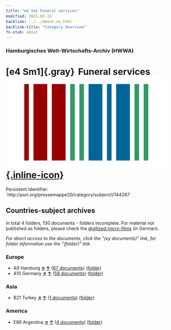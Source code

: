 ```yaml
---
title: "e4 Sm1 Funeral services"
modified: 2021-03-13
backlink: ../../about.en.html
backlink-title: "Category Overview"
fn-stub: about
---
```


### Hamburgisches Welt-Wirtschafts-Archiv (HWWA)

# [e4 Sm1]{.gray}&#8201; Funeral services &#160; [![Wikidata](/images/Wikidata-logo.svg "Wikidata"){.inline-icon}](http://www.wikidata.org/entity/Q104699284)

<div class="hint">Persistent Identifier: `http://purl.org/pressemappe20/category/subject/i/144267`</div>







## Countries-subject archives





In total 4 folders, 130 documents - folders incomplete.
For material not published as folders, please check the [digitized micro-films](/film/h1_sh.de.html) (in German).

_For direct access to the documents, click the "(xy documents)" link, for folder information use the "(folder)" link._



### Europe

- A9 Hamburg [**&nearr;**](../../../geo/i/140905/about.en.html "Hamburg (all folders)") [**&uarr;**](../../../geo/about.en.html#A9 "Country category system") (<a href="https://pm20.zbw.eu/iiifview/folder/sh/140905,144267" title="about: Hamburg : Funeral services" target="_blank">67 documents</a>) ([folder](../../../../folder/sh/1409xx/140905/1442xx/144267/about.en.html))
- A10 Germany [**&nearr;**](../../../geo/i/126128/about.en.html "Germany (all folders)") [**&uarr;**](../../../geo/about.en.html#A10 "Country category system") (<a href="https://pm20.zbw.eu/iiifview/folder/sh/126128,144267" title="about: Germany : Funeral services" target="_blank">58 documents</a>) ([folder](../../../../folder/sh/1261xx/126128/1442xx/144267/about.en.html))

### Asia

- B21 Turkey [**&nearr;**](../../../geo/i/141111/about.en.html "Turkey (all folders)") [**&uarr;**](../../../geo/about.en.html#B21 "Country category system") (<a href="https://pm20.zbw.eu/iiifview/folder/sh/141111,144267" title="about: Turkey : Funeral services" target="_blank">1 documents</a>) ([folder](../../../../folder/sh/1411xx/141111/1442xx/144267/about.en.html))

### America

- E86 Argentina [**&nearr;**](../../../geo/i/141692/about.en.html "Argentina (all folders)") [**&uarr;**](../../../geo/about.en.html#E86 "Country category system") (<a href="https://pm20.zbw.eu/iiifview/folder/sh/141692,144267" title="about: Argentina : Funeral services" target="_blank">4 documents</a>) ([folder](../../../../folder/sh/1416xx/141692/1442xx/144267/about.en.html))








